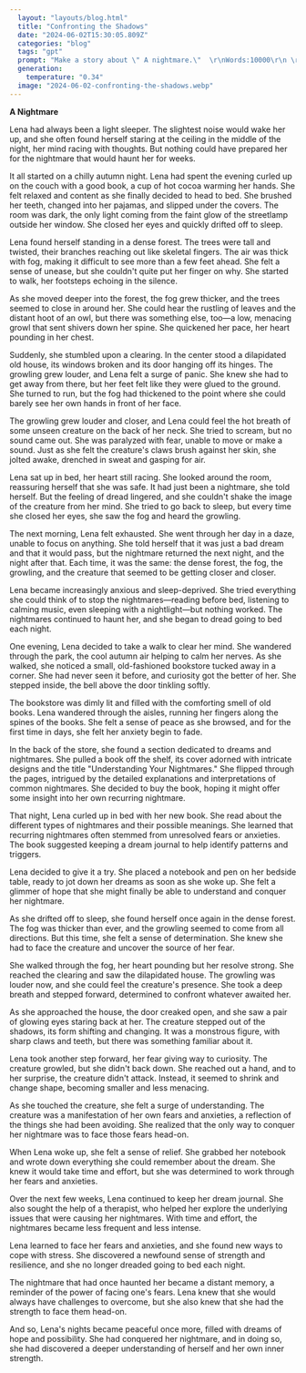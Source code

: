 ```yaml
---
  layout: "layouts/blog.html"
  title: "Confronting the Shadows"
  date: "2024-06-02T15:30:05.809Z"
  categories: "blog"
  tags: "gpt"
  prompt: "Make a story about \" A nightmare.\"  \r\nWords:10000\r\n \r\nLevel:B1"
  generation: 
    temperature: "0.34"
  image: "2024-06-02-confronting-the-shadows.webp"
---
```

**A Nightmare**

Lena had always been a light sleeper. The slightest noise would wake her up, and she often found herself staring at the ceiling in the middle of the night, her mind racing with thoughts. But nothing could have prepared her for the nightmare that would haunt her for weeks.

It all started on a chilly autumn night. Lena had spent the evening curled up on the couch with a good book, a cup of hot cocoa warming her hands. She felt relaxed and content as she finally decided to head to bed. She brushed her teeth, changed into her pajamas, and slipped under the covers. The room was dark, the only light coming from the faint glow of the streetlamp outside her window. She closed her eyes and quickly drifted off to sleep.

Lena found herself standing in a dense forest. The trees were tall and twisted, their branches reaching out like skeletal fingers. The air was thick with fog, making it difficult to see more than a few feet ahead. She felt a sense of unease, but she couldn't quite put her finger on why. She started to walk, her footsteps echoing in the silence.

As she moved deeper into the forest, the fog grew thicker, and the trees seemed to close in around her. She could hear the rustling of leaves and the distant hoot of an owl, but there was something else, too—a low, menacing growl that sent shivers down her spine. She quickened her pace, her heart pounding in her chest.

Suddenly, she stumbled upon a clearing. In the center stood a dilapidated old house, its windows broken and its door hanging off its hinges. The growling grew louder, and Lena felt a surge of panic. She knew she had to get away from there, but her feet felt like they were glued to the ground. She turned to run, but the fog had thickened to the point where she could barely see her own hands in front of her face.

The growling grew louder and closer, and Lena could feel the hot breath of some unseen creature on the back of her neck. She tried to scream, but no sound came out. She was paralyzed with fear, unable to move or make a sound. Just as she felt the creature's claws brush against her skin, she jolted awake, drenched in sweat and gasping for air.

Lena sat up in bed, her heart still racing. She looked around the room, reassuring herself that she was safe. It had just been a nightmare, she told herself. But the feeling of dread lingered, and she couldn't shake the image of the creature from her mind. She tried to go back to sleep, but every time she closed her eyes, she saw the fog and heard the growling.

The next morning, Lena felt exhausted. She went through her day in a daze, unable to focus on anything. She told herself that it was just a bad dream and that it would pass, but the nightmare returned the next night, and the night after that. Each time, it was the same: the dense forest, the fog, the growling, and the creature that seemed to be getting closer and closer.

Lena became increasingly anxious and sleep-deprived. She tried everything she could think of to stop the nightmares—reading before bed, listening to calming music, even sleeping with a nightlight—but nothing worked. The nightmares continued to haunt her, and she began to dread going to bed each night.

One evening, Lena decided to take a walk to clear her mind. She wandered through the park, the cool autumn air helping to calm her nerves. As she walked, she noticed a small, old-fashioned bookstore tucked away in a corner. She had never seen it before, and curiosity got the better of her. She stepped inside, the bell above the door tinkling softly.

The bookstore was dimly lit and filled with the comforting smell of old books. Lena wandered through the aisles, running her fingers along the spines of the books. She felt a sense of peace as she browsed, and for the first time in days, she felt her anxiety begin to fade.

In the back of the store, she found a section dedicated to dreams and nightmares. She pulled a book off the shelf, its cover adorned with intricate designs and the title "Understanding Your Nightmares." She flipped through the pages, intrigued by the detailed explanations and interpretations of common nightmares. She decided to buy the book, hoping it might offer some insight into her own recurring nightmare.

That night, Lena curled up in bed with her new book. She read about the different types of nightmares and their possible meanings. She learned that recurring nightmares often stemmed from unresolved fears or anxieties. The book suggested keeping a dream journal to help identify patterns and triggers.

Lena decided to give it a try. She placed a notebook and pen on her bedside table, ready to jot down her dreams as soon as she woke up. She felt a glimmer of hope that she might finally be able to understand and conquer her nightmare.

As she drifted off to sleep, she found herself once again in the dense forest. The fog was thicker than ever, and the growling seemed to come from all directions. But this time, she felt a sense of determination. She knew she had to face the creature and uncover the source of her fear.

She walked through the fog, her heart pounding but her resolve strong. She reached the clearing and saw the dilapidated house. The growling was louder now, and she could feel the creature's presence. She took a deep breath and stepped forward, determined to confront whatever awaited her.

As she approached the house, the door creaked open, and she saw a pair of glowing eyes staring back at her. The creature stepped out of the shadows, its form shifting and changing. It was a monstrous figure, with sharp claws and teeth, but there was something familiar about it.

Lena took another step forward, her fear giving way to curiosity. The creature growled, but she didn't back down. She reached out a hand, and to her surprise, the creature didn't attack. Instead, it seemed to shrink and change shape, becoming smaller and less menacing.

As she touched the creature, she felt a surge of understanding. The creature was a manifestation of her own fears and anxieties, a reflection of the things she had been avoiding. She realized that the only way to conquer her nightmare was to face those fears head-on.

When Lena woke up, she felt a sense of relief. She grabbed her notebook and wrote down everything she could remember about the dream. She knew it would take time and effort, but she was determined to work through her fears and anxieties.

Over the next few weeks, Lena continued to keep her dream journal. She also sought the help of a therapist, who helped her explore the underlying issues that were causing her nightmares. With time and effort, the nightmares became less frequent and less intense.

Lena learned to face her fears and anxieties, and she found new ways to cope with stress. She discovered a newfound sense of strength and resilience, and she no longer dreaded going to bed each night.

The nightmare that had once haunted her became a distant memory, a reminder of the power of facing one's fears. Lena knew that she would always have challenges to overcome, but she also knew that she had the strength to face them head-on.

And so, Lena's nights became peaceful once more, filled with dreams of hope and possibility. She had conquered her nightmare, and in doing so, she had discovered a deeper understanding of herself and her own inner strength.
